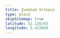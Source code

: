 ```yaml
---
title: Zwembad Octopus
type: place
skipSitemap: true
latitude: 52.126345
longitude: 5.412868
---
```

